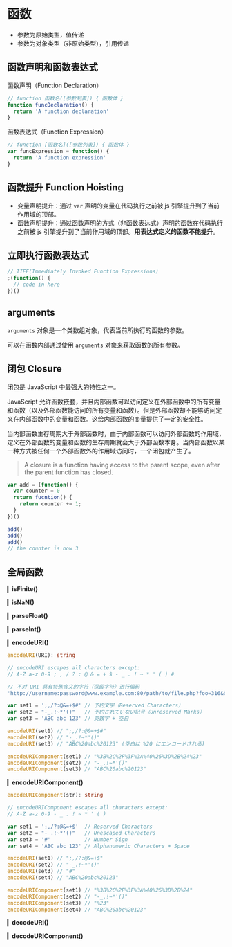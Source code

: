 # 函数

- 参数为原始类型，值传递
- 参数为对象类型（非原始类型），引用传递

## 函数声明和函数表达式

函数声明（Function Declaration）

```js
// function 函数名([参数列表]) { 函数体 }
function funcDeclaration() {
  return 'A function declaration'
}
```

函数表达式（Function Expression）

```js
// function [函数名]([参数列表]) { 函数体 }
var funcExpression = function() {
  return 'A function expression'
}
```

## 函数提升 Function Hoisting

- 变量声明提升：通过 `var` 声明的变量在代码执行之前被 js 引擎提升到了当前作用域的顶部。
- 函数声明提升：通过函数声明的方式（非函数表达式）声明的函数在代码执行之前被 js 引擎提升到了当前作用域的顶部。**用表达式定义的函数不能提升**。

## 立即执行函数表达式

```js
// IIFE(Immediately Invoked Function Expressions)
;(function() {
  // code in here
})()
```

## arguments

`arguments` 对象是一个类数组对象，代表当前所执行的函数的参数。

可以在函数内部通过使用 `arguments` 对象来获取函数的所有参数。

## 闭包 Closure

闭包是 JavaScript 中最强大的特性之一。

JavaScript 允许函数嵌套，并且内部函数可以访问定义在外部函数中的所有变量和函数（以及外部函数能访问的所有变量和函数）。但是外部函数却不能够访问定义在内部函数中的变量和函数。这给内部函数的变量提供了一定的安全性。

当内部函数生存周期大于外部函数时，由于内部函数可以访问外部函数的作用域，定义在外部函数的变量和函数的生存周期就会大于外部函数本身。当内部函数以某一种方式被任何一个外部函数外的作用域访问时，一个闭包就产生了。

> A closure is a function having access to the parent scope, even after the parent function has closed.

```js
var add = (function() {
  var counter = 0
  return fucntion() {
    return counter += 1;
  }
})()

add()
add()
add()
// the counter is now 3
```

## 全局函数

▎**isFinite()**

▎**isNaN()**

▎**parseFloat()**

▎**parseInt()**

▎**encodeURI()**

```ts
encodeURI(URI): string

// encodeURI escapes all characters except:
// A-Z a-z 0-9 ; , / ? : @ & = + $ - _ . ! ~ * ' ( ) #

// 不对 URI 具有特殊含义的字符（保留字符）进行编码
'http://username:password@www.example.com:80/path/to/file.php?foo=316&bar=this+has+spaces#anchor'
```

```js
var set1 = ';,/?:@&=+$#' // 予約文字（Reserved Characters）
var set2 = "-_.!~*'()"   // 予約されていない記号（Unreserved Marks）
var set3 = 'ABC abc 123' // 英数字 + 空白

encodeURI(set1) // ";,/?:@&=+$#"
encodeURI(set2) // "-_.!~*'()"
encodeURI(set3) // "ABC%20abc%20123" (空白は %20 にエンコードされる)

encodeURIComponent(set1) // "%3B%2C%2F%3F%3A%40%26%3D%2B%24%23"
encodeURIComponent(set2) // "-_.!~*'()"
encodeURIComponent(set3) // "ABC%20abc%20123"
```

▎**encodeURIComponent()**

```ts
encodeURIComponent(str): string

// encodeURIComponent escapes all characters except:
// A-Z a-z 0-9 - _ . ! ~ * ' ( )
```

```js
var set1 = ';,/?:@&=+$'  // Reserved Characters
var set2 = "-_.!~*'()"   // Unescaped Characters
var set3 = '#'           // Number Sign
var set4 = 'ABC abc 123' // Alphanumeric Characters + Space

encodeURI(set1) // ";,/?:@&=+$"
encodeURI(set2) // "-_.!~*'()"
encodeURI(set3) // "#"
encodeURI(set4) // "ABC%20abc%20123"

encodeURIComponent(set1) // "%3B%2C%2F%3F%3A%40%26%3D%2B%24"
encodeURIComponent(set2) // "-_.!~*'()"
encodeURIComponent(set3) // "%23"
encodeURIComponent(set4) // "ABC%20abc%20123"
```

▎**decodeURI()**

▎**decodeURIComponent()**
